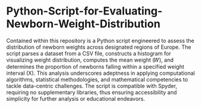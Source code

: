 # Python-Script-for-Evaluating-Newborn-Weight-Distribution
Contained within this repository is a Python script engineered to assess the distribution of newborn weights across designated regions of Europe. The script parses a dataset from a CSV file, constructs a histogram for visualizing weight distribution, computes the mean weight (𝑊), and determines the proportion of newborns falling within a specified weight interval (X). This analysis underscores adeptness in applying computational algorithms, statistical methodologies, and mathematical competencies to tackle data-centric challenges. The script is compatible with Spyder, requiring no supplementary libraries, thus ensuring accessibility and simplicity for further analysis or educational endeavors.

